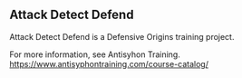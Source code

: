 ## Attack Detect Defend
Attack Detect Defend is a Defensive Origins training project. 

For more information, see Antisyhon Training. https://www.antisyphontraining.com/course-catalog/
